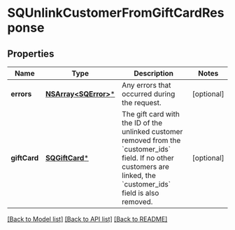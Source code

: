 # SQUnlinkCustomerFromGiftCardResponse

## Properties
Name | Type | Description | Notes
------------ | ------------- | ------------- | -------------
**errors** | [**NSArray&lt;SQError&gt;***](SQError.md) | Any errors that occurred during the request. | [optional] 
**giftCard** | [**SQGiftCard***](SQGiftCard.md) | The gift card with the ID of the unlinked customer removed from the &#x60;customer_ids&#x60; field.  If no other customers are linked, the &#x60;customer_ids&#x60; field is also removed. | [optional] 

[[Back to Model list]](../README.md#documentation-for-models) [[Back to API list]](../README.md#documentation-for-api-endpoints) [[Back to README]](../README.md)


